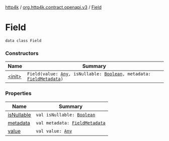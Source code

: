 [http4k](../../index.md) / [org.http4k.contract.openapi.v3](../index.md) / [Field](./index.md)

# Field

`data class Field`

### Constructors

| Name | Summary |
|---|---|
| [&lt;init&gt;](-init-.md) | `Field(value: `[`Any`](https://kotlinlang.org/api/latest/jvm/stdlib/kotlin/-any/index.html)`, isNullable: `[`Boolean`](https://kotlinlang.org/api/latest/jvm/stdlib/kotlin/-boolean/index.html)`, metadata: `[`FieldMetadata`](../-field-metadata/index.md)`)` |

### Properties

| Name | Summary |
|---|---|
| [isNullable](is-nullable.md) | `val isNullable: `[`Boolean`](https://kotlinlang.org/api/latest/jvm/stdlib/kotlin/-boolean/index.html) |
| [metadata](metadata.md) | `val metadata: `[`FieldMetadata`](../-field-metadata/index.md) |
| [value](value.md) | `val value: `[`Any`](https://kotlinlang.org/api/latest/jvm/stdlib/kotlin/-any/index.html) |
